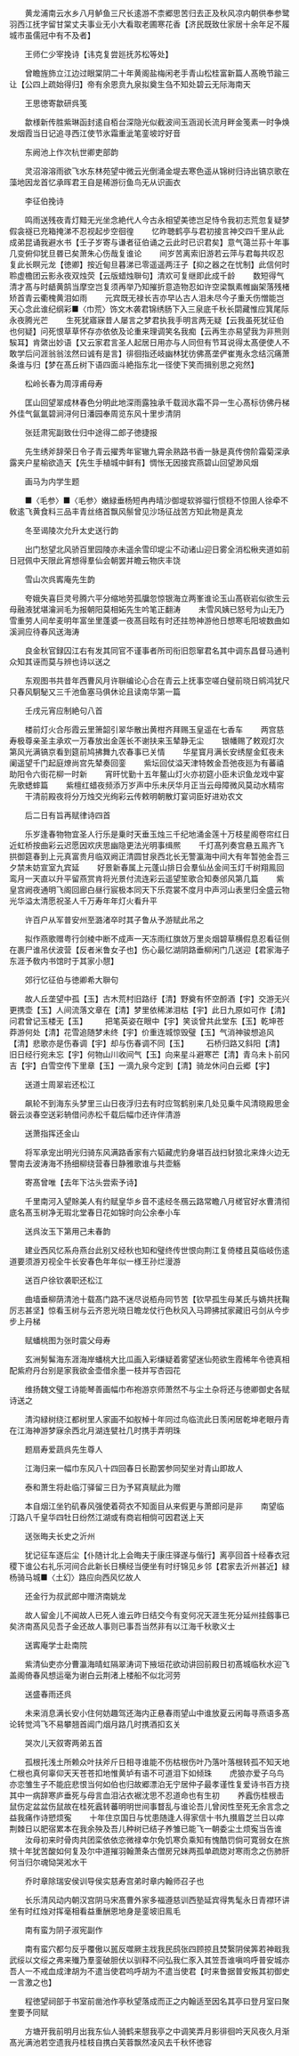 <!-- { "loadSidebar": true } -->
　　黄龙浦南云水乡八月鲈鱼三尺长逺游不柰郷思苦归去正及秋风凉内朝供奉参鹭羽西江抚字留甘棠丈夫事业无小大看取老圃寒花香【济民既致仕家居十余年足不履城市虽儒冠中有不及者】

　　王师仁少宰挽诗【讳克复尝廵抚苏松等处】

　　曾瞻旌斾立江边过眼棠阴二十年黄阁盐梅闲老手青山松桂富新篇人髙晩节踰三让【公四上疏始得归】帝有余恩贲九泉拟奠生刍不知处碧云无际海南天

　　王思徳寄歙研呉笺

　　歙様新传胜紫琳函封逺自栢台深隐光似截波间玉涵润长流月畔金笺素一时争焕发烟霞当日记追寻西江使节氷霜重泚笔銮坡竚好音

　　东阙池上作次杭世卿吏部韵

　　灵沼溶溶雨欲飞水东林苑望中微云光倒涌金堤去寒色遥从锦树归诗出镐京歌在藻地因龙首忆承晖君王自是稀游衍鱼鸟无从识画衣

　　李征伯挽诗

　　鸣雨送残夜青灯黯无光坐念絶代人今古永相望美徳岂足恃令我初志荒忽复疑梦假衾襚已充箱掩涕不忍视起步空徊徨
　　忆昨聴鹤亭与君初接言神交四千里从此成弟昆诵我避水书【壬子岁寄与谦者征伯诵之云此时已识君矣】意气蔼兰荪十年事几变俯仰犹旦昬已矣萧朱心伤哉复谁论
　　间岁苦离索旧游若云萍与君每共叹忍复此长瞑元龙【徳卿】按近甸旦暮涕已零遥遥两汪子【抑之器之在忧制】此信何时聆虚檐团云影永夜双烛荧【云版蜡烛聨句】清欢可复继即此成千龄
　　数短得气清才髙与时龉黄鹄当摩空岂复须再举乃知摧折意造物忍如许空梁飘素帷幽架落残楮矫首青云衢槐黄泪如雨
　　元宾既无禄长吉亦早亾古人泪未尽今子重夭伤憎能岂天心念此谁纪纲彩■〈巾荒〉饰文木袭君锦绣肠下入三泉底千秋长閟藏惟应箕尾际永夜腾光芒
　　生死犹寤寐昔人屡言之梦君执我手明言两无疑【云我虽死犹征伯也何疑】问死恨草草怀存亦依依及论重来理调笑名我痴【云再生亦易望我为非熊则騃耳】肯綮出妙语【又云家君言圣人起居日用亦与人同但有节耳说得太髙便使人不敢学后问涯翁翁泫然曰诚有是言】徘徊指还岐幽林犹彷佛髙垄俨崔嵬永念结沉痛萧条谁与归【梦在髙丘树下语四面斗絶指东北一径使下笑而揖别思之宛然】

　　松岭长春为周淳甫母寿

　　匡山回望翠成林春色分明此地深雨露独承千载润氷霜不异一生心髙标彷佛丹梯外佳气氤氲碧涧浔何日潘园奉周览东风十里步清阴

　　张廷肃宪副致仕归中途得二郎子徳捷报

　　先生绣斧辞荣日令子青云擢秀年宦辙九霄余熟路书香一脉是真传傍阶霜菊深承露夹户星榆欲造天【先生手植城中鲜有】惆怅无因接宾燕碧山回望渺风烟

　　画马为内学生题

　　■〈毛参〉■〈毛参〉嫩緑垂杨短冉冉晴沙御堤软骅骝行惯穏不惊圉人徐牵不敎逺飞黄食料三品丰青丝络首飘风鬃曾见沙场征战苦方知此物是真龙

　　冬至谒陵次允升太史送行韵

　　出门愁望北风骄百里园陵亦未遥余雪印堤尘不动诸山迎日雾全消松楸夹道如前日冠佩中天限此宵想得羣仙会朝罢并瞻云物庆丰饶

　　雪山次呉寗庵先生韵

　　夸娥失喜巨灵号腾六平分缩地劳孤牖忽惊银海立两峯谁论玉山髙嵚岩似欲生云母融液犹堪瀹涧毛为报朝阳莫相妬先生吟笔正翻涛
　　未雪风姨已怒号为山无乃雪重劳人间牟麦明年富坐里蓬婆一夜髙目眩有时还拄笏神游他日想寒毛阳坡数曲如溪涧应待春风送海涛

　　良金秋官録囚江右有发其同官不谨事者所司衔旧怨窜君名其中调东昌督马通判众知其诬而莫与辨也诗以送之

　　东观图书共昔年西曹风月许聨编论心合在青云上抚事空嗟白璧前晓日鹓鸿犹尺只春风駉駜又三千池鱼塞马俱休论且读南华第一篇

　　壬戌元宵应制絶句八首

　　楼前灯火合彤霞云里箫韶引翠华散出黄柑齐拜赐玉皇遥在七香车
　　两宫慈寿极尊亲圣主承欢一万春放出金莲长不谢扶来玉辇静无尘
　　银幡赐了敕观灯次第风光满镐京看到筵前鸠拂舞九农春事已关情
　　华星寳月满长安绣屋金釭夜未阑遥望千门起庭燎尚宫先辇奏回銮
　　紫坛回仗溢天津特敇金吾弛夜廵为有蕃禧助阳令六街花柳一时新
　　宵旰忧勤十五年鳌山灯火亦初筵小臣未识鱼龙戏中宴先歌蟋蟀篇
　　紫檀红蜡夜频添万岁声中乐未厌华月正当云母障微风莫动水精帘
　　干清前殿夜将分万烛交光绚彩云传敕明朝散灯宴词臣好进劝农文

　　后二日有旨再赋律诗四首

　　乐岁逢春物物宜圣人行乐是乗时天垂玉烛三千纪地涌金莲十万枝星阁卷帘红日近虹桥按曲彩云迟愿因欢庆思幽隐更法光明事缉熈
　　千灯髙列奏宫悬五鳯齐飞拱御筵春到上元真富贵月临双阙正清圆甘泉西北长无警瀛海中间大有年暂弛金吾三夕禁未妨宣室九宾延
　　好景新春属上元蓬山排日会羣仙丛金间玉灯千树翔鳯回鸾月一天直以升平留燕赏肯将光景付流连彩云遥望笙歌合知奏邠风第几篇
　　紫皇宫阙夜通明飞阁回廊白昼行宸极本同天下乐霓裳不度月中声河山表里归全盛云物光华溢太清愿祝圣人千万寿年年灯火看升平

　　许百户从军普安州至潞渚卒时其子鲁从予游赋此吊之

　　拟作燕歌赠粤行剑棱中断不成声一天冻雨红旗敛万里炎烟碧草横假息忍看征侧在裹尸谁吊伏波营【反者米鲁女子也】伤心最忆湖阴路垂柳闲门几送迎【君家海子东涯予敎内书馆时于其家小憇】

　　郊行忆征伯与徳卿希大聨句

　　故人丘垄望中孤【玉】古木荒村旧路纡【清】野奠有怀空酹酒【宇】交游无兴更携壶【玉】人间流落文章在【清】梦里依稀涕泪枯【宇】此日九原如可作【清】问君曾记玉楼无【玉】
　　把笔英姿在眼中【宇】笑谈曾共此堂东【玉】乾坤苍莽游何处【清】花雪追随梦未终【宇】价重连城惊毁璧【玉】气消神骏想追风【清】悲歌亦是伤春调【宇】却与伤春调不同【玉】
　　石桥归路又斜阳【清】旧日经行宛未忘【宇】何物山川收间气【玉】向来星斗避寒芒【清】青乌未卜前冈吉【宇】白雪空传下里章【玉】一滴九泉今定到【清】骑龙休问白云郷【宇】

　　送道士周翠岩还松江

　　飙轮不到海东头梦里三山日夜浮归去有时应驾鹤别来几处见乗牛风清晓殿思金磬云淡春空送彩辀借问赤松千载后幅巾还许伴清游

　　送萧指挥还金山

　　将军承宠出明光归骑东风满路香家有六韬藏虎豹身堪百战扫豺狼北来烽火边无警南去波涛海不扬细柳绕营春日静雅歌谁与共壶觞

　　寄髙曾唯【去年下沽头尝索予诗】

　　千里南河入望賖美人有约赋皇华乡音不逺经冬鴈云路常瞻八月槎官好水曹清彻底名髙玉树净无瑕北堂春日花如锦时向公余奉小车

　　送呉汝玉下第用己未春韵

　　建业西风忆系舟燕台此别又经秋也知和璧终传世恨向荆江复倚楼且莫临岐伤逺道要须游刃视全牛长安春色年年似一様王孙烂漫游

　　送百户徐钦袭职还松江

　　曲墙垂柳荫清池十载髙门路不迷尽说栢舟同节苦【钦早孤生母某氏与嫡共抚鞠厉志甚坚】惊看玉树与云齐恩光晓日瞻龙仗行色秋风入马蹄拂拭家藏旧弓剑从今步步上丹梯

　　赋蟠桃图为张时震父母寿

　　玄洲髣髴海东涯海岸蟠桃大比瓜画入彩缣疑着雾望迷仙苑欲生霞稀年令徳真相配紫府丹台别是家我欲金壶借余墨一枝并写杏园花

　　维扬魏文璧工诗能琴善画幅巾布袍游京师萧然不与尘土杂将还与徳卿御史各赋诗送之

　　清沟緑树绕江都树里人家画不如舣棹十年同过鸟临流此日羡闲居乾坤老眼丹青在江海神游梦寐余西北月湖连甓社几时携手弄明珠

　　题扇寿爱蔬呉先生尊人

　　江海归来一幅巾东风八十四回春日长勘罢参同契坐对青山即故人

　　泰和萧生将赴临汀驿留三日为予冩真赋此为赠

　　本自烟江坐钓矶春风强使着荷衣不知面目从来假更与萧郎问是非
　　南望临汀路八千皇华四牡日纷然江湖或有商岩相倘可因君送上天

　　送张晦夫长史之沂州

　　犹记征车逐后尘【仆随计北上会晦夫于康庄驿遂与偕行】离亭回首十经春衣冠稷下谁公右礼乐河间合此新长日横经当便坐有时纡锦见乡邻【君家去沂州甚近】緑杨骑马城■〈土幻〉路应向西风忆故人

　　还金行为叔武郎中赠济南姚龙

　　故人留金儿不闻故人已死人谁云昨日结交今有变何况天涯生死分延州挂劔事已矣济南髙风见吾子金还故人事则已事吾当然非有以江海千秋歌义士

　　送寗庵学士赴南院

　　紫清仙吏亦分曹瀛海晴虹隔翠涛词下掖垣花欲动讲回前殿日初髙城临秋水迎飞盖阁倚春风想运毫为谢白云荆渚上楼船不似北河劳

　　送盛春雨还呉

　　未来消息满长安小住何妨趣驾还海内正悬春雨望山中谁放夏云闲每寻燕语多髙论转觉鸿飞不易攀翘首阊门烟月路几时携酒扣玄关

　　哭次儿天叙寄两弟五首

　　孤根托浅土所赖众叶扶斧斤日相寻谁能不伤枯根伤叶乃落叶落根转孤不知天地仁根也真何辜仰天天苍苍扣地惟黄垆有语不可道泪下如倾珠
　　虎狼亦爱子乌鸟亦恋雏生子不能庇悲恨当何如伯也归故郷漂泊无宁居仲子最孝谨性复爱诗书百方挠其中一病辞寒庐垂死与母言血泪沾衣裾沈思不忍道命也有生初
　　养蠧伤桂根击鼠伤定盆盆伤鼠故在桂死蠧转蕃明明世间事瞀乱与谁论吾儿曾闵性至死无余言念之益我痛作诗愬烦寃
　　十年住京国日与忧患随逢人得家信十书九攅眉芝兰日以瘁荆棘日以肥宿累本在我余殃及吾儿种树已结子养雏已能飞一朝委尘土烦寃当告谁
　　汝母初来时骨肉共团栾依依恋微禄幸尔免饥寒负乘知有愧酷罚倘可寛弱女在旅殡十年犹苦酸如何复及尔中道摧羽翰萧条古僧房兄妹两孤单疏牎对寒雨念之伤肺肝何当归尔魂恸哭淞水干

　　乔时章除瑞安侯训导侯实慈寿宫弟时章内翰师召子也

　　长乐清风动内朝汉宫阴马宋髙曹外家多福遵慈训西塾延宾得隽髦永日青襟环讲坐有时红烛对挥毫相看益重酬恩地身是銮坡旧鳯毛

　　南有蛮为阴子淑宪副作

　　南有蛮穴都匀反乎覆傲以嚚反噬厥主戕我民鸱张四顾掠且焚繄阴侯筭若神戢我武绥以文绥之弗来殱乃羣銮破胆伏以驯释不问弘我仁豕入其笠吾谁嗔呜呼普安城亦吾人一不戒血成津胡为不遣当使君呜呼胡为不遣当使君【时来鲁据普安叛其初御史一言激之也】

　　程徳望祠部于书室前凿池作亭秋望落成而正之内翰适至因名其亭曰登月室曰聚奎要予同赋

　　方塘开我前明月出我东仙人骑鹤来憇我亭之中调笑弄月影徘徊吟天风夜久月渐髙光满池若空遗我丹桂枝自携白芙蓉飘然凌风去千秋怀徳容
